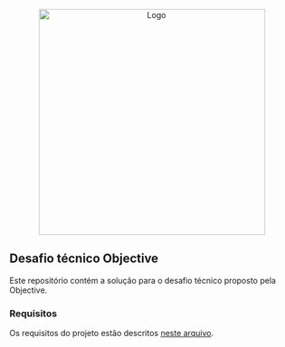 <p align="center"><a href="https://www.objective.com.br/" target="_blank"><img src="https://agiletrendsbr.com/2021/wp-content/uploads/2015/02/logo-objective.jpg" width="400" alt="Logo"></a></p>

## Desafio técnico Objective

Este repositório contém a solução para o desafio técnico proposto pela Objective.

### Requisitos
Os requisitos do projeto estão descritos [neste arquivo](.doc/Desafio_Tecnico_OBJ.pdf).


